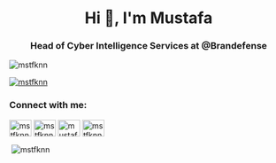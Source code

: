 <h1 align="center">Hi 👋, I'm Mustafa</h1>
<h3 align="center">Head of Cyber Intelligence Services at @Brandefense</h3>

<p align="left"> <img src="https://komarev.com/ghpvc/?username=mstfknn&label=Profile%20views&color=0e75b6&style=flat" alt="mstfknn" /> </p>

<p align="left"> <a href="https://twitter.com/mstfknn" target="blank"><img src="https://img.shields.io/twitter/follow/mstfknn?logo=twitter&style=for-the-badge" alt="mstfknn" /></a> </p>

<h3 align="left">Connect with me:</h3>
<p align="left">
<a href="https://twitter.com/mstfknn" target="blank"><img align="center" src="https://raw.githubusercontent.com/rahuldkjain/github-profile-readme-generator/master/src/images/icons/Social/twitter.svg" alt="mstfknn" height="30" width="40" /></a>
<a href="https://linkedin.com/in/mstfknn" target="blank"><img align="center" src="https://raw.githubusercontent.com/rahuldkjain/github-profile-readme-generator/master/src/images/icons/Social/linked-in-alt.svg" alt="mstfknn" height="30" width="40" /></a>
<a href="https://fb.com/mustafakaandemirhan" target="blank"><img align="center" src="https://raw.githubusercontent.com/rahuldkjain/github-profile-readme-generator/master/src/images/icons/Social/facebook.svg" alt="mustafakaandemirhan" height="30" width="40" /></a>
<a href="https://instagram.com/mstfknn" target="blank"><img align="center" src="https://raw.githubusercontent.com/rahuldkjain/github-profile-readme-generator/master/src/images/icons/Social/instagram.svg" alt="mstfknn" height="30" width="40" /></a>
</p>

<p>&nbsp;<img align="center" src="https://github-readme-stats.vercel.app/api?username=mstfknn&show_icons=true&locale=en" alt="mstfknn" /></p>
